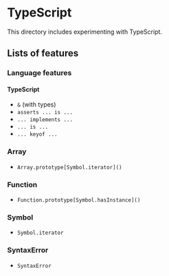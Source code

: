 # TypeScript 

This directory includes experimenting with TypeScript. 

## Lists of features 

### Language features 

#### TypeScript 

- `&` (with types)
- `asserts ... is ...` 
- `... implements ...`
- `... is ...`
- `... keyof ...`

### Array 

- `Array.prototype[Symbol.iterator]()`

### Function

- `Function.prototype[Symbol.hasInstance]()`

### Symbol 

- `Symbol.iterator`

### SyntaxError 
- `SyntaxError`